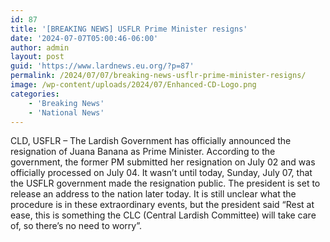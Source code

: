 ```yaml
---
id: 87
title: '[BREAKING NEWS] USFLR Prime Minister resigns'
date: '2024-07-07T05:00:46-06:00'
author: admin
layout: post
guid: 'https://www.lardnews.eu.org/?p=87'
permalink: /2024/07/07/breaking-news-usflr-prime-minister-resigns/
image: /wp-content/uploads/2024/07/Enhanced-CD-Logo.png
categories:
    - 'Breaking News'
    - 'National News'
---
```


CLD, USFLR – The Lardish Government has officially announced the resignation of Juana Banana as Prime Minister. According to the government, the former PM submitted her resignation on July 02 and was officially processed on July 04. It wasn’t until today, Sunday, July 07, that the USFLR government made the resignation public. The president is set to release an address to the nation later today. It is still unclear what the procedure is in these extraordinary events, but the president said “Rest at ease, this is something the CLC (Central Lardish Committee) will take care of, so there’s no need to worry”.